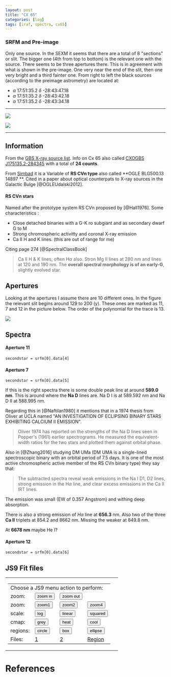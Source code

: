 ```yaml
---
layout: post
title: "CX 65"
categories: [log]
tags: [iraf, spectra, cx65]
---
```


### SRFM and Pre-image

Only one source. In the SEXM it seems that there are a total of 8 "sections" or slit. The bigger one (4th from top to bottom) is the relevant one with the source. There seems to be three apertures there. This is in agreement with what is shown in the pre-image. One very near the end of the slit, then one very bright and a third fainter one. From right to left the black sources (according to the preimage astrometry) are located at:

* $\alpha$ 17:51:35.2  $\delta$  -28:43:47.18
* $\alpha$ 17:51:35.2  $\delta$  -28:43:42.18
* $\alpha$ 17:51:35.2  $\delta$  -28:43:34.18

- - - 


![]({{site.baseurl}}/images/cx65preimage.png)

![]({{site.baseurl}}/images/cx65sexm.png)



- - - 

## Information

From the [GBS X-ray source list](http://vizier.u-strasbg.fr/viz-bin/VizieR?-source=J/ApJS/194/18). Info on Cx 65 also called [CXOGBS J175135.2-284345](http://vizier.u-strasbg.fr/viz-bin/VizieR-5?-ref=VIZ5882891704be&-out.add=.&-source=J/ApJS/194/18/table3&recno=65) with a total of **24 counts**.

From [Simbad](http://simbad.u-strasbg.fr/simbad/sim-id?Ident=%409738333&Name=OGLE%20BLG500.13%20%2014897&submit=submit) it is a Variable of **RS CVn type** also called  **OGLE BLG500.13 14897 **. Cited in a paper about optical counterpats to X-ray sources in the Galactic Bulge  [@OGLEUdalski2012].


#### RS CVn stars

Named after the prototype system RS CVn proposed by [@Hall1976]. Some characteristics :

- Close detached binaries with a G-K ro subgiant and as secondary dwarf G to M
- Strong chromospheric activitty and coronal X-ray emission
- Ca II H and K lines. (this are out of range for me)

Citing page 274 [@SpectralClassBook]

> Ca II H & K lines, often H$\alpha$ also. Stron Mg II lines at 280 nm and lines at 120 and 190 nm. The **overall spectral morphology is of an early-G**, slightly evolved star.  


## Apertures

Looking at the apertures I assume there are 10 different ones. In the figure the relevant slit begins around 129 to 200 (y). These ones are marked as 11, 7 and 12 in the picture below. The order of the polynomial for the trace is 13.  

![]({{site.baseurl}}/images/aperturescx65.png)

## Spectra

#### Aperture 11

`secondstar = srfm[0].data[4]`


<script
    src="{{site.baseurl}}/images/bokehgraphs/spectraap11cx65smooth.js"
    id="3a3a5d06-72bd-4ebd-8e72-f7cc9863f43e"
    data-bokeh-model-id="6c93469a-f249-4eca-84a2-0e6a8e16789a"
    data-bokeh-doc-id="1d4d3d3a-970d-4718-b7c9-cfd3cbddafdf"
></script>


#### Aperture 7

`secondstar = srfm[0].data[5]`




If this is the right spectra there is some double peak line at around **589.0 nm**. This is around where the **Na D** lines are. Na D I is at $589.592$ nm and Na D II at  $588.995$ nm.

Regarding this in [@Naftilan1980] it mentions that in a 1974 thesis from Oliver at UCLA named "AN INVESTIGATION OF ECLIPSING BINARY STARS EXHIBITING CALCIUM II EMISSION". 

> Oliver 1974 has reported on the strengths of the Na D lines seen in Popper's (1961) earlier spectrograms. He measured the equivalent-width ratios for the two stars and plotted them against orbital phase.

Also in [@Zhang2016] studying DM UMa (DM UMA is a single-lined spectroscopic binary with an orbital period of 7.5 days. It is one of the most active chromospheric active member of the RS CVn binary type) they say that:

> The subtracted spectra reveal weak emissions in the Na I D1, D2 lines, strong emission in the H$\alpha$ line, and clear excess emissions in the Ca II IRT lines.

The emission was small (EW of 0.357 Angstrom) and withing deep absorption. 

There is also a strong emission of $H\alpha$ line at **656.3** nm. Also two of the three **Ca II** triplets at 854.2 and 8662 nm. Missing the weaker at 849.8 nm. 

At **6678 nm** maybe He I?

<script
    src="{{site.baseurl}}/images/bokehgraphs/spectraap7cx65smooth.js"
    id="d4354538-aa69-4afc-b989-81cafb03b510"
    data-bokeh-model-id="d245d623-bb1c-4c6d-81aa-3ba11025af9a"
    data-bokeh-doc-id="02906281-210f-412f-9028-4d8aec72a7e7"
></script>


#### Aperture 12

`secondstar = srfm[0].data[6]`
<script
    src="{{site.baseurl}}/images/bokehgraphs/spectraap12cx65smooth.js"
    id="f24d01fb-305e-4a6c-ae74-a38450db00cb"
    data-bokeh-model-id="2da24dad-0d1d-4087-becc-1439b46b0712"
    data-bokeh-doc-id="47ac0e31-cfac-4341-958a-5fb0300d92ee"
></script>


## JS9 Fit files


<!-- TO load at loading time -->
<table cellspacing="15">
<tr valign="bottom">
<td>
<table cellspacing="3">
<tr valign="bottom">
<td colspan="4">
Choose a JS9 menu action to perform:
</td>
</tr>


<tr valign="top">
<td>
zoom:
</td>
<td>
<button id="in" class="zoom2">zoom in</button>
</td>
<td>
<button id="out" class="zoom2">zoom out</button>
</td>
</tr>



<tr valign="top">
<td>
zoom:
</td>
<td>
<button id="z1" class="zoom">zoom1</button>
</td>
<td>
<button id="z2" class="zoom">zoom2</button>
</td>
<td>
<button id="z4" class="zoom">zoom4</button> 
</td>
</tr>

<tr valign="top">
<td>
scale:
</td>
<td>
<button id="log" class="scale">log</button> 
</td>
<td>
<button id="linear" class="scale">linear</button>
</td>
<td>
<button id="squared" class="scale">squared</button>
</td>
</tr>

<tr valign="top">
<td>
cmap:   
</td>
<td>
<button id="grey" class="color">grey</button>
</td>
<td>
<button id="heat" class="color">heat</button>
</td>
<td>
<button id="cool" class="color">cool</button>
</td>
</tr>

<tr valign="top">
<td>
regions:
</td>
<td>
<button id="circle" class="region">circle</button>
</td>
<td>
<button id="box" class="region">box</button>
</td>
<td>
<button id="ellipse" class="region">ellipse</button>
</td>
</tr>

<tr valign="top">
<td>
Files:
</td>
<td>
<a href='javascript:JS9.Load("{{site.baseurl}}/images/fits/preimagecx65.fits", {scale:"log"});'>1</a>
</td>
<td>
<a href='javascript:JS9.Load("{{site.baseurl}}/images/fits/SEXMcx65.fits", {scale:"log"});'>2</a>
</td>
<td>
<a href='javascript:JS9.LoadRegions("{{site.baseurl}}/images/regions/cx65.reg");'>Region</a>
</td>
</tr>

</table>

<td>
<div class="JS9Panner" data-width="200px" data-height="200px"></div>
</td>

</tr>
</table>

<div class="JS9"></div>
</div>
<script type="text/javascript">
var click;
if( "ontouchstart" in document.documentElement ){
  click = "touchstart";
} else {
  click = "click";
}
$(".zoom").on(click, function(evt){
  var s = $(evt.currentTarget).attr("id");
  JS9.SetZoom(s.charAt(1));
  return false;
});

$(".zoom2").on(click, function(evt){
  var s = $(evt.currentTarget).attr("id");
  var s2 = "|1"
  JS9.SetZoom(s.concat(s2));
  return false;
});

$(".scale").on(click, function(evt){
  var s = $(evt.currentTarget).attr("id");
  JS9.SetScale(s);
  return false;
});
$(".color").on(click, function(evt){
  var s = $(evt.currentTarget).attr("id");
  JS9.SetColormap(s);
  return false;
});
$(".region").on(click, function(evt){
  var s = $(evt.currentTarget).attr("id");
  JS9.AddRegions(s);
  return false;
});
JS9.Panner.HTML = "";
</script>



<script type="text/javascript">
   function downloadJSAtOnload() {
   JS9.Preload('{{site.baseurl}}/images/fits/preimagecx65.fits',{scale:'log',onload: func})
 }
  if (window.addEventListener)
      window.addEventListener("load", downloadJSAtOnload, false);
  else if (window.attachEvent)
      window.attachEvent("onload", downloadJSAtOnload);
  else window.onload = downloadJSAtOnload;
  function func() {
  JS9.SetPan(500,2000);
  JS9.LoadRegions("{{site.baseurl}}/images/regions/cx65.reg");
  }
</script>

<div class="JS9Console" id="JS9Console" ></div>




# References

